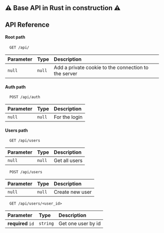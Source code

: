 
## ⚠️ Base API in Rust in construction ⚠️


## API Reference

#### Root path
```http
  GET /api/
```
| Parameter | Type     | Description                |
| :-------- | :------- | :------------------------- |
| `null` | `null` | Add a private cookie to the connection to the server |

#### Auth path
```http
  POST /api/auth
```
| Parameter | Type     | Description                       |
| :-------- | :------- | :-------------------------------- |
| `null`      | `null` | For the login |

#### Users path
```http
  GET /api/users
```
| Parameter | Type     | Description                       |
| :-------- | :------- | :-------------------------------- |
| `null`      | `null` | Get all users |

```http
  POST /api/users
```
| Parameter | Type     | Description                       |
| :-------- | :------- | :-------------------------------- |
| `null`      | `null` | Create new user |

```http
  GET /api/users/<user_id>
```
| Parameter | Type     | Description                       |
| :-------- | :------- | :-------------------------------- |
| **required** `id`      | `string` |  Get one user by id |
